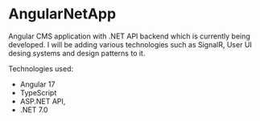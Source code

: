 # AngularNetApp
Angular CMS application with .NET API backend which is currently being developed. I will be adding various technologies such as SignalR, User UI desing systems and design patterns to it.

Technologies used:
- Angular 17
- TypeScript
- ASP.NET API,
- .NET 7.0
